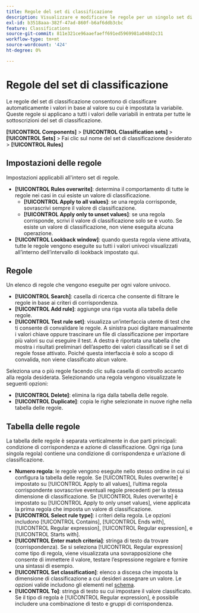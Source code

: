 ```yaml
---
title: Regole del set di classificazione
description: Visualizzare e modificare le regole per un singolo set di classificazione.
exl-id: b3518aaa-382f-47ad-860f-b6af6ddb3cbc
feature: Classifications
source-git-commit: 811e321ce96aaefaeff691ed5969981a048d2c31
workflow-type: tm+mt
source-wordcount: '424'
ht-degree: 0%

---
```


# Regole del set di classificazione

Le regole del set di classificazione consentono di classificare automaticamente i valori in base al valore su cui è impostata la variabile. Queste regole si applicano a tutti i valori delle variabili in entrata per tutte le sottoscrizioni del set di classificazione.

**[!UICONTROL Components]** > **[!UICONTROL Classification sets]** > **[!UICONTROL Sets]** > Fai clic sul nome del set di classificazione desiderato > **[!UICONTROL Rules]**

## Impostazioni delle regole

Impostazioni applicabili all&#39;intero set di regole.

* **[!UICONTROL Rules overwrite]**: determina il comportamento di tutte le regole nei casi in cui esiste un valore di classificazione.
   * **[!UICONTROL Apply to all values]**: se una regola corrisponde, sovrascrivi sempre il valore di classificazione.
   * **[!UICONTROL Apply only to unset values]**: se una regola corrisponde, scrivi il valore di classificazione solo se è vuoto. Se esiste un valore di classificazione, non viene eseguita alcuna operazione.
* **[!UICONTROL Lookback window]**: quando questa regola viene attivata, tutte le regole vengono eseguite su tutti i valori univoci visualizzati all’interno dell’intervallo di lookback impostato qui.

## Regole

Un elenco di regole che vengono eseguite per ogni valore univoco.

* **[!UICONTROL Search]**: casella di ricerca che consente di filtrare le regole in base ai criteri di corrispondenza.
* **[!UICONTROL Add rule]**: aggiunge una riga vuota alla tabella delle regole.
* **[!UICONTROL Test rule set]**: visualizza un’interfaccia utente di test che ti consente di convalidare le regole. A sinistra puoi digitare manualmente i valori chiave oppure trascinare un file di classificazione per importare più valori su cui eseguire il test. A destra è riportata una tabella che mostra i risultati preliminari dell’aspetto dei valori classificati se il set di regole fosse attivato. Poiché questa interfaccia è solo a scopo di convalida, non viene classificato alcun valore.

Seleziona una o più regole facendo clic sulla casella di controllo accanto alla regola desiderata. Selezionando una regola vengono visualizzate le seguenti opzioni:

* **[!UICONTROL Delete]**: elimina la riga dalla tabella delle regole.
* **[!UICONTROL Duplicate]**: copia le righe selezionate in nuove righe nella tabella delle regole.

## Tabella delle regole

La tabella delle regole è separata verticalmente in due parti principali: condizione di corrispondenza e azione di classificazione. Ogni riga (una singola regola) contiene una condizione di corrispondenza e un’azione di classificazione.

* **Numero regola**: le regole vengono eseguite nello stesso ordine in cui si configura la tabella delle regole. Se [!UICONTROL Rules overwrite] è impostato su [!UICONTROL Apply to all values], l’ultima regola corrispondente sovrascrive eventuali regole precedenti per la stessa dimensione di classificazione. Se [!UICONTROL Rules overwrite] è impostato su [!UICONTROL Apply to only unset values], viene applicata la prima regola che imposta un valore di classificazione.
* **[!UICONTROL Select rule type]**: i criteri della regola. Le opzioni includono [!UICONTROL Contains], [!UICONTROL Ends with], [!UICONTROL Regular expression], [!UICONTROL Regular expression], e [!UICONTROL Starts with].
* **[!UICONTROL Enter match criteria]**: stringa di testo da trovare (corrispondenza). Se si seleziona [!UICONTROL Regular expression] come tipo di regola, viene visualizzata una sovrapposizione che consente di immettere il valore, testare l’espressione regolare e fornire una sintassi di esempio.
* **[!UICONTROL Set classification]**: elenco a discesa che imposta la dimensione di classificazione a cui desideri assegnare un valore. Le opzioni valide includono gli elementi nel [schema](schema.md).
* **[!UICONTROL To]**: stringa di testo su cui impostare il valore classificato. Se il tipo di regola è [!UICONTROL Regular expression], è possibile includere una combinazione di testo e gruppi di corrispondenza.
